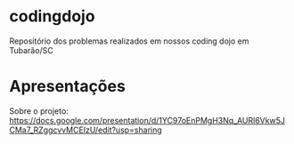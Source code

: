 # codingdojo
Repositório dos problemas realizados em nossos coding dojo em Tubarão/SC

# Apresentações

Sobre o projeto: https://docs.google.com/presentation/d/1YC97oEnPMgH3Nq_AURl6Vkw5JCMa7_RZggcvvMCEIzU/edit?usp=sharing
